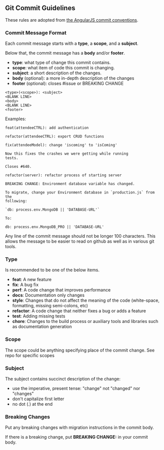## Git Commit Guidelines

These rules are adopted from [the AngularJS commit conventions](https://docs.google.com/document/d/1QrDFcIiPjSLDn3EL15IJygNPiHORgU1_OOAqWjiDU5Y/).

### Commit Message Format

Each commit message starts with a **type**, a **scope**, and a **subject**.

Below that, the commit message has a **body** and/or **footer**.

- **type**: what type of change this commit contains.
- **scope**: what item of code this commit is changing.
- **subject**: a short description of the changes.
- **body** (optional): a more in-depth description of the changes
- **footer** (optional): closes #issue or BREAKING CHANGE

```
<type>(<scope>): <subject>
<BLANK LINE>
<body>
<BLANK LINE>
<footer>
```

Examples:
```
feat(attendeeCTRL): add authentication
```
```
refactor(attendeeCTRL): export CRUD functions
```
```
fix(attendeeModel): change 'iscoming' to 'isComing'

Now this fixes the crashes we were getting while running
tests.

Closes #640.
```
```
refactor(server): refactor process of starting server

BREAKING CHANGE: Environment database variable has changed.

To migrate, change your Environment database in `production.js` from the 
following:

`db: process.env.MongoDB || 'DATABASE-URL'`

To:

db: process.env.MongoDB_PRO || 'DATABASE-URL'
```

Any line of the commit message should not be longer 100 characters. This allows the message to be easier
to read on github as well as in various git tools.

### Type

Is recommended to be one of the below items.

* **feat**: A new feature
* **fix**: A bug fix
* **perf**: A code change that improves performance
* **docs**: Documentation only changes
* **style**: Changes that do not affect the meaning of the code (white-space, formatting, missing
  semi-colons, etc)
* **refactor**: A code change that neither fixes a bug or adds a feature
* **test**: Adding missing tests
* **chore**: Changes to the build process or auxiliary tools and libraries such as documentation generation


### Scope
The scope could be anything specifying place of the commit change. See repo for specific scopes

### Subject
The subject contains succinct description of the change:

* use the imperative, present tense: "change" not "changed" nor "changes"
* don't capitalize first letter
* no dot (.) at the end

### Breaking Changes
Put any breaking changes with migration instructions in the commit body.

If there is a breaking change, put **BREAKING CHANGE:** in your commit body.
